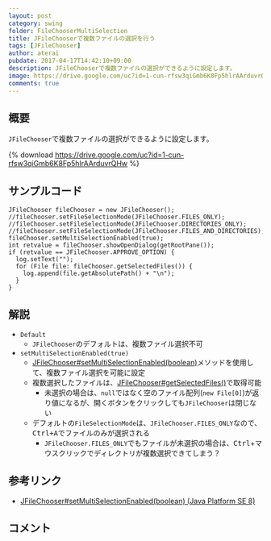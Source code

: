 ```yaml
---
layout: post
category: swing
folder: FileChooserMultiSelection
title: JFileChooserで複数ファイルの選択を行う
tags: [JFileChooser]
author: aterai
pubdate: 2017-04-17T14:42:10+09:00
description: JFileChooserで複数ファイルの選択ができるように設定します。
image: https://drive.google.com/uc?id=1-cun-rfsw3qiGmb6K8Fp5hlrAArduvrQHw
comments: true
---
```

## 概要
`JFileChooser`で複数ファイルの選択ができるように設定します。

{% download https://drive.google.com/uc?id=1-cun-rfsw3qiGmb6K8Fp5hlrAArduvrQHw %}

## サンプルコード
<pre class="prettyprint"><code>JFileChooser fileChooser = new JFileChooser();
//fileChooser.setFileSelectionMode(JFileChooser.FILES_ONLY);
//fileChooser.setFileSelectionMode(JFileChooser.DIRECTORIES_ONLY);
//fileChooser.setFileSelectionMode(JFileChooser.FILES_AND_DIRECTORIES);
fileChooser.setMultiSelectionEnabled(true);
int retvalue = fileChooser.showOpenDialog(getRootPane());
if (retvalue == JFileChooser.APPROVE_OPTION) {
  log.setText("");
  for (File file: fileChooser.getSelectedFiles()) {
    log.append(file.getAbsolutePath() + "\n");
  }
}
</code></pre>

## 解説
- `Default`
    - `JFileChooser`のデフォルトは、複数ファイル選択不可
- `setMultiSelectionEnabled(true)`
    - [JFileChooser#setMultiSelectionEnabled(boolean)](https://docs.oracle.com/javase/jp/8/docs/api/javax/swing/JFileChooser.html#setMultiSelectionEnabled-boolean-)メソッドを使用して、複数ファイル選択を可能に設定
    - 複数選択したファイルは、[JFileChooser#getSelectedFiles()](https://docs.oracle.com/javase/jp/8/docs/api/javax/swing/JFileChooser.html#getSelectedFiles--)で取得可能
        - 未選択の場合は、`null`ではなく空のファイル配列(`new File[0]`)が返り値になるが、開くボタンをクリックしても`JFileChooser`は閉じない
    - デフォルトの`FileSelectionMode`は、`JFileChooser.FILES_ONLY`なので、<kbd>Ctrl+A</kbd>でファイルのみが選択される
        - `JFileChooser.FILES_ONLY`でもファイルが未選択の場合は、<kbd>Ctrl</kbd>+マウスクリックでディレクトリが複数選択できてしまう？

<!-- dummy comment line for breaking list -->

## 参考リンク
- [JFileChooser#setMultiSelectionEnabled(boolean) (Java Platform SE 8)](https://docs.oracle.com/javase/jp/8/docs/api/javax/swing/JFileChooser.html#setMultiSelectionEnabled-boolean-)

<!-- dummy comment line for breaking list -->

## コメント
